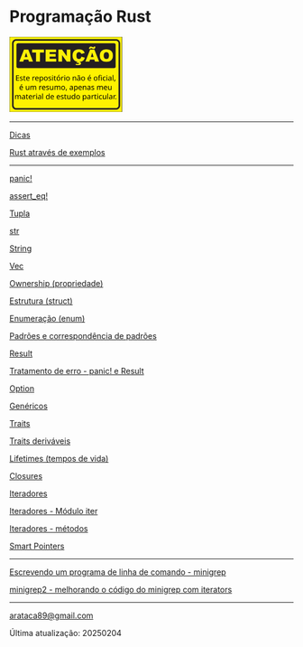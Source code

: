 # Programação Rust

<img src="images/atencao2.png" width="200" alt="ATENCAO: REPOSITORIO NAO OFICIAL">

---

[Dicas](https://github.com/arataca89/rust/blob/main/dicas.md)

[Rust através de exemplos](https://github.com/arataca89/rust/blob/main/rust_by_example.md)

---

[panic!](https://github.com/arataca89/rust/blob/main/panic.md)

[assert_eq!](https://github.com/arataca89/rust/blob/main/assert_eq.md)

[Tupla](https://github.com/arataca89/rust/blob/main/tuple.md)

[str](https://github.com/arataca89/rust/blob/main/str.md)

[String](https://github.com/arataca89/rust/blob/main/string.md)

[Vec](https://github.com/arataca89/rust/blob/main/vec.md)

[Ownership (propriedade)](https://github.com/arataca89/rust/tree/main/ownership)

[Estrutura (struct)](https://github.com/arataca89/rust/blob/main/structs.md)

[Enumeração (enum)](https://github.com/arataca89/rust/blob/main/enum.md)

[Padrões e correspondência de padrões](https://github.com/arataca89/rust/blob/main/patterns.md)

[Result](https://github.com/arataca89/rust/blob/main/result.md)

[Tratamento de erro - panic! e Result](https://github.com/arataca89/rust/blob/main/erro.md)

[Option](https://github.com/arataca89/rust/blob/main/option.md)

[Genéricos](https://github.com/arataca89/rust/tree/main/genericos)

[Traits](https://github.com/arataca89/rust/tree/main/traits)

[Traits deriváveis](https://github.com/arataca89/rust/blob/main/derivable_traits.md)

[Lifetimes (tempos de vida)](https://github.com/arataca89/rust/tree/main/lifetimes)

[Closures](https://github.com/arataca89/rust/tree/main/closures)

[Iteradores](https://github.com/arataca89/rust/tree/main/iteradores)

[Iteradores - Módulo iter](https://github.com/arataca89/rust/blob/main/module_iter.md)

[Iteradores - métodos](https://github.com/arataca89/rust/blob/main/iterators_methods.md)

[Smart Pointers](https://github.com/arataca89/rust/blob/main/smart_pointer.md)

---

[Escrevendo um programa de linha de comando - minigrep](https://github.com/arataca89/rust/tree/main/minigrep)

[minigrep2 - melhorando o código do minigrep com iterators](https://github.com/arataca89/rust/tree/main/minigrep2)

---

arataca89@gmail.com

Última atualização: 20250204
